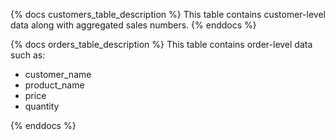 {% docs customers_table_description %}
This table contains customer-level data along with aggregated sales numbers.
{% enddocs %}

{% docs orders_table_description %}
This table contains order-level data such as:
- customer_name
- product_name
- price
- quantity

{% enddocs %}